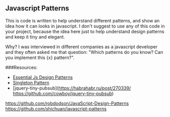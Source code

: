 ## Javascript Patterns

This is code is written to help understand different patterns, and show an idea how it can looks in javascript. I don't suggest to use any of this code in your project, because the idea here just to help understand design patterns and keep it tiny and elegant.

Why? I was interviewed in different companies as a javascript developer and they often asked me that question: "Which patterns do you know? Can you implement this {x} pattern?".

###Resources:
- [Essential Js Design Patterns](https://addyosmani.com/resources/essentialjsdesignpatterns/book)
- [Singleton Pattern](http://bumbu.me/javascript-singleton-pattern/)
- [jquery-tiny-pubsub](https://habrahabr.ru/post/270339/ https://github.com/cowboy/jquery-tiny-pubsub)

https://github.com/robdodson/JavaScript-Design-Patterns
https://github.com/shichuan/javascript-patterns
